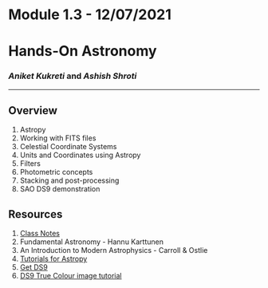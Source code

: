 # Module 1.3 - 12/07/2021

# Hands-On Astronomy

### _Aniket Kukreti_ and _Ashish Shroti_
---
## Overview

1. Astropy
2. Working with FITS files
3. Celestial Coordinate Systems
4. Units and Coordinates using Astropy
5. Filters
6. Photometric concepts
7. Stacking and post-processing
8. SAO DS9 demonstration

## Resources

1. [Class Notes](./module1_3.ipynb)
2. Fundamental Astronomy - Hannu Karttunen
3. An Introduction to Modern Astrophysics - Carroll & Ostlie
4. [Tutorials for Astropy](https://learn.astropy.org/)
5. [Get DS9](https://sites.google.com/cfa.harvard.edu/saoimageds9)
6. [DS9 True Colour image tutorial](http://ds9.si.edu/doc/user/rgb/index.html) 

